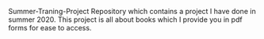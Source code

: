 Summer-Traning-Project
Repository which contains a project I have done in summer 2020.
This project is all about books which I provide you in pdf forms for ease to access.
